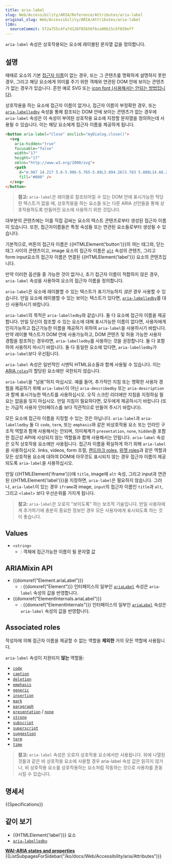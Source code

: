 ```yaml
---
title: aria-label
slug: Web/Accessibility/ARIA/Reference/Attributes/aria-label
original_slug: Web/Accessibility/ARIA/Attributes/aria-label
l10n:
  sourceCommit: 5f2a755c4fa7d126f85b56fbca90b15c5f039eff
---
```


`aria-label` 속성은 상호작용되는 요소에 레이블된 문자열 값을 정의합니다.

## 설명

때때로 요소의 기본 [접근자 이름](https://w3c.github.io/accname/#dfn-accessible-name)이 없는 경우, 또는 그 콘텐츠를 명확하게 설명하지 못한 경우, 그리고 해당 요소에게 의미를 주기 위한 객체와 연관된 DOM 안에 보이는 콘텐츠가 없는 경우가 있습니다. 흔한 예로 SVG 또는 [icon font (사용해서는 안되는 방법입니다)](https://www.youtube.com/watch?v=9xXBYcWgCHA).

상호작용을 하는 요소에 접근자 이름이 없거나, 접근자 이름이 부정확한 경우, 또는 [`aria-labelledby`](/ko/docs/Web/Accessibility/ARIA/Attributes/aria-labelledby) 속성을 통해 참조되는 DOM 안에 보이는 콘텐츠가 없는 경우에 `aria-label` 속성은 이 속성이 부여된 상호작용 요소에 지정할 문자열을 정의하는데 사용될 수 있습니다. 이는 해당 요소에게 접근자 이름을 제공하게 됩니다.

```html
<button aria-label="Close" onclick="myDialog.close()">
  <svg
    aria-hidden="true"
    focusable="false"
    width="17"
    height="17"
    xmlns="http://www.w3.org/2000/svg">
    <path
      d="m.967 14.217 5.8-5.906-5.765-5.89L3.094.26l5.783 5.888L14.66.26l2.092 2.162-5.766 5.889 5.801 5.906-2.092 2.162-5.818-5.924-5.818 5.924-2.092-2.162Z"
      fill="#000" />
  </svg>
</button>
```

> **참고:** `aria-label`은 레이블로 참조되어질 수 있는 DOM 안에 표시가능한 적당한 텍스트가 없을 때, 상호작용을 하는 요소들 또는 다른 ARIA 선언들을 통해 상호작용하도록 만들어진 요소에 사용하기 위한 것입니다.

대부분의 콘텐츠에는 이를 직접 감싸는 요소의 텍스트 콘텐츠로부터 생성된 접근자 이름이 있습니다. 또한, 접근자이름들은 특정 속성들 또는 연관된 요소들로부터 생성될 수 있습니다.

기본적으로, 버튼의 접근자 이름은 {{HTMLElement('button')}}의 여는 태그와, 닫는 태그 사이의 콘텐츠이고, image 요소의 접근자 이름은 [`alt`](/ko/docs/Web/HTML/Reference/Elements/img#alt) 속성의 콘텐츠, 그리고 form input요소의 접근자 이름은 연결된 {{HTMLElement('label')}} 요소의 콘텐츠입니다.

만약 이러한 옵션들 중 가능한 것이 없거나, 초기 접근자 이름이 적합하지 않은 경우, `aria-label` 속성을 사용하여 요소의 접근자 이름을 정의합니다.

`aria-label`은 요소에 레이블할 수 있는 텍스트가 표기가능하지 _않은_ 경우 사용할 수 있습니다. 만일 요소에 레이블할 수 있는 보이는 텍스트가 있다면, [`aria-labelledby`](/ko/docs/Web/Accessibility/ARIA/Attributes/aria-labelledby)를 대신 사용하시기 바랍니다.

`aria-label`의 목적은 `aria-labelledby`와 같습니다. 둘 다 요소에 접근자 이름을 제공합니다. 만일 당신이 참조할 수 있는 요소에 대해 표시가능한 이름이 없다면, 사용자에게 인지가능하고 접근가능한 이름을 제공하기 위하여 `aria-label`을 사용하시기 바랍니다. 만약 레이블 텍스트가 DOM 안에 사용가능하고, DOM 콘텐츠 및 허용 가능한 사용자 경험을 참조하는 경우라면, `aria-labelledby`를 사용하는 것을 권장합니다. 둘 다 포함하여 사용하지 마시기 바랍니다. 둘 다 동일한 요소에 있다면, `aria-labelledby`가 `aria-label`보다 우선됩니다.

`aria-label` 속성은 일반적인 시멘틱 HTML요소들과 함께 사용될 수 있습니다. 이는 [ARIA `roles`](/ko/docs/Web/Accessibility/ARIA/Roles)이 할당된 요소에만 국한되지 않습니다.

`aria-label`을 "남용"하지 마십시오. 예를 들어, 추가적인 지침 또는 명확한 사용자 경험을 제공하기 위해 `aria-label`이 아닌 `aria-describedby` 또는 `aria-description`과 함께 표시가능한 텍스트를 사용하십시오. 오직 스크린 리더에만 지침을 지정하실 필요는 없음을 잊지 마십시오. 만일 지침이 필요하다면, 모두에게 제공하시기 바랍니다 (또는 가급적 사용자 인터페이스를 보다 직관적으로 만들어 주시기 바랍니다).

모든 요소에 접근자 이름을 지정할 수 있는 것은 아닙니다. `aria-label`과 `aria-labelledby` 둘 다 `code`, `term`, 또는 `emphasis`와 같은 비상호작용 요소 또는 인라인 구조적 역할과 함께 사용해서는 안되며, 의미체계가 `presentation`, `none`, `hidden`을 포함한 접근성 API에 사상되지 않는 역할들과 함께 사용해서는 안됩니다. `aria-label` 속성은 오직 상호작용 요소에만 사용됩니다. 접근자 이름을 확실하게 하기 위해 `aria-label`을 사용하십시오. links, videos, form 조절, [랜드마크 roles](/ko/docs/Web/Accessibility/ARIA/Roles#3._landmark_roles), [위젯 roles](/ko/docs/Web/Accessibility/ARIA/Roles#2._widget_roles)과 같은 역할과 모든 상호작용 요소에 대하여 DOM에 아무것도 표시되지 않는 경우 접근자 이름이 제공되도록 `aria-label`을 사용하십시오.

만일 {{HTMLElement('iframe')}}에 `title`, image에 `alt` 속성, 그리고 input과 연관된 {{HTMLElement('label')}}을 지정하면, `aria-label`은 필요하지 않습니다. 그러나, `aria-label`이 있는 경우 `iframe`과 image, `input`의 접근자 이름인 `title`과 `alt`, 그리고 `<label>` 보다 우선순위를 가지게 됩니다.

> **참고:** `aria-label`은 오로지 "보이도록" 하는 보조적 기술입니다. 만일 사용자에게 추가하기에 충분히 중요한 정보인 경우 모든 사용자에게 표시되도록 하는 것이 좋습니다.

## Values

- `<string>`
  - : 객체에 접근가능한 이름이 될 문자열 값

## ARIAMixin API

- {{domxref("Element.ariaLabel")}}
  - : {{domxref("Element")}} 인터페이스의 일부인 [`ariaLabel`](/ko/docs/Web/API/Element/ariaLabel) 속성은 `aria-label` 속성의 값을 반영합니다.
- {{domxref("ElementInternals.ariaLabel")}}
  - : {{domxref("ElementInternals")}} 인터페이스의 일부인 [`ariaLabel`](/ko/docs/Web/API/ElementInternals/ariaLabel) 속성은 `aria-label` 속성의 값을 반영합니다.

## Associated roles

작성자에 의해 접근자 이름을 제공할 수 없는 역할을 **제외한** 거의 모든 역할에 사용됩니다.

`aria-label` 속성이 지원되지 **않는** 역할들:

- [`code`](/ko/docs/Web/Accessibility/ARIA/Roles/structural_roles)
- [`caption`](/ko/docs/Web/Accessibility/ARIA/Roles/structural_roles)
- [`deletion`](/ko/docs/Web/Accessibility/ARIA/Roles/structural_roles)
- [`emphasis`](/ko/docs/Web/Accessibility/ARIA/Roles/structural_roles)
- [`generic`](/ko/docs/Web/Accessibility/ARIA/Roles/generic_role)
- [`insertion`](/ko/docs/Web/Accessibility/ARIA/Roles/structural_roles)
- [`mark`](/ko/docs/Web/Accessibility/ARIA/Roles/mark_role)
- [`paragraph`](/ko/docs/Web/Accessibility/ARIA/Roles/structural_roles)
- [`presentation`](/ko/docs/Web/Accessibility/ARIA/Roles/presentation_role) / [`none`](/ko/docs/Web/Accessibility/ARIA/Roles/none_role)
- [`strong`](/ko/docs/Web/Accessibility/ARIA/Roles/structural_roles)
- [`subscript`](/ko/docs/Web/Accessibility/ARIA/Roles/structural_roles)
- [`superscript`](/ko/docs/Web/Accessibility/ARIA/Roles/structural_roles)
- [`suggestion`](/ko/docs/Web/Accessibility/ARIA/Roles/suggestion_role)
- [`term`](/ko/docs/Web/Accessibility/ARIA/Roles/term_role)
- [`time`](/ko/docs/Web/Accessibility/ARIA/Roles/structural_roles)

> **참고:** `aria-label` 속성은 오로지 상호작용 요소에서만 사용됩니다. 위에 나열된 것들과 같은 비 상호작용 요소에 사용할 경우 aria-label 속성 값은 읽히지 않거나, 비 상호작용 요소를 상호작용하는 요소처럼 작동하는 것으로 사용자를 혼동시킬 수 있습니다.

## 명세서

{{Specifications}}

## 같이 보기

- {{HTMLElement('label')}} 요소
- [`aria-labelledby`](/ko/docs/Web/Accessibility/ARIA/Attributes/aria-labelledby)

<section id="Quick_links">
<strong><a href="/ko/docs/Web/Accessibility/ARIA/Attributes">WAI-ARIA states and properties</a></strong>
{{ListSubpagesForSidebar("/ko/docs/Web/Accessibility/aria/Attributes")}}
</section>
